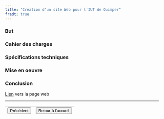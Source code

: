 ```yaml
---
title: "Création d'un site Web pour l'IUT de Quimper"
fradt: true
---
```

### But
### Cahier des charges
### Spécifications techniques
### Mise en oeuvre
### Conclusion
[Lien](https://portesouvertes-iutq.univ-brest.fr) vers la page web
***
|<button onclick="window.location.href='https://vhascoet-pro.github.io/portfolio-bts.github.io/rds2/rds2_3';">Précédent</button>|<button onclick="window.location.href='https://vhascoet-pro.github.io/portfolio-bts.github.io'">Retour à l'accueil</button>|
|-|-|